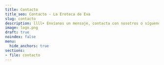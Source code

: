 ```yaml
---
title: Contacto
title_seo: Contacto - La Eroteca de Eva
slug: contacto
description: llll➤ Envíanos un mensaje, contacta con nosotros o síguenos en las redes sociales ✅ ¡Sin compromiso! ☎️ 868 045 569 ☎️ 659 620 967
image: logo.png
draft: true
noindex: false
menu:
  hide_anchors: true
sections:
- file: contacto
---
```

